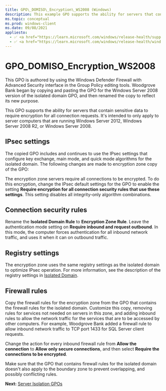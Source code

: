 ```yaml
---
title: GPO\_DOMISO\_Encryption\_WS2008 (Windows)
description: This example GPO supports the ability for servers that contain sensitive data to require encryption for all connection requests.
ms.topic: conceptual
ms.prod: windows-client
ms.date: 09/08/2021
appliesto: 
  - ✅ <a href="https://learn.microsoft.com/windows/release-health/supported-versions-windows-client" target="_blank">Windows 10 and later</a>
  - ✅ <a href="https://learn.microsoft.com/windows/release-health/windows-server-release-info" target="_blank">Windows Server 2016 and later</a>
---
```


# GPO\_DOMISO\_Encryption\_WS2008


This GPO is authored by using the Windows Defender Firewall with Advanced Security interface in the Group Policy editing tools. Woodgrove Bank began by copying and pasting the GPO for the Windows Server 2008 version of the isolated domain GPO, and then renamed the copy to reflect its new purpose.

This GPO supports the ability for servers that contain sensitive data to require encryption for all connection requests. It's intended to only apply to server computers that are running Windows Server 2012, Windows Server 2008 R2, or Windows Server 2008.

## IPsec settings


The copied GPO includes and continues to use the IPsec settings that configure key exchange, main mode, and quick mode algorithms for the isolated domain. The following changes are made to encryption zone copy of the GPO:

The encryption zone servers require all connections to be encrypted. To do this encryption, change the IPsec default settings for the GPO to enable the setting **Require encryption for all connection security rules that use these settings**. This setting disables all integrity-only algorithm combinations.

## Connection security rules


Rename the **Isolated Domain Rule** to **Encryption Zone Rule**. Leave the authentication mode setting on **Require inbound and request outbound**. In this mode, the computer forces authentication for all inbound network traffic, and uses it when it can on outbound traffic.

## Registry settings


The encryption zone uses the same registry settings as the isolated domain to optimize IPsec operation. For more information, see the description of the registry settings in [Isolated Domain](isolated-domain.md).

## Firewall rules


Copy the firewall rules for the encryption zone from the GPO that contains the firewall rules for the isolated domain. Customize this copy, removing rules for services not needed on servers in this zone, and adding inbound rules to allow the network traffic for the services that are to be accessed by other computers. For example, Woodgrove Bank added a firewall rule to allow inbound network traffic to TCP port 1433 for SQL Server client requests.

Change the action for every inbound firewall rule from **Allow the connection** to **Allow only secure connections**, and then select **Require the connections to be encrypted**.

Make sure that the GPO that contains firewall rules for the isolated domain doesn't also apply to the boundary zone to prevent overlapping, and possibly conflicting rules.

**Next:** [Server Isolation GPOs](server-isolation-gpos.md)

 

 





